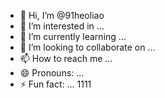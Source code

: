 - 👋 Hi, I’m @91heoliao
- 👀 I’m interested in ...
- 🌱 I’m currently learning ...
- 💞️ I’m looking to collaborate on ...
- 📫 How to reach me ...
- 😄 Pronouns: ...
- ⚡ Fun fact: ...
1111
<!---
91heoliao/91heoliao is a ✨ special ✨ repository because its `README.md` (this file) appears on your GitHub profile.
You can click the Preview link to take a look at your changes.
--->
